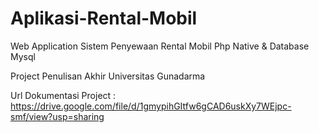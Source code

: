 # Aplikasi-Rental-Mobil
Web Application Sistem Penyewaan Rental Mobil Php Native & Database Mysql

Project Penulisan Akhir Universitas Gunadarma

Url Dokumentasi Project : https://drive.google.com/file/d/1gmypihGItfw6gCAD6uskXy7WEjpc-smf/view?usp=sharing
